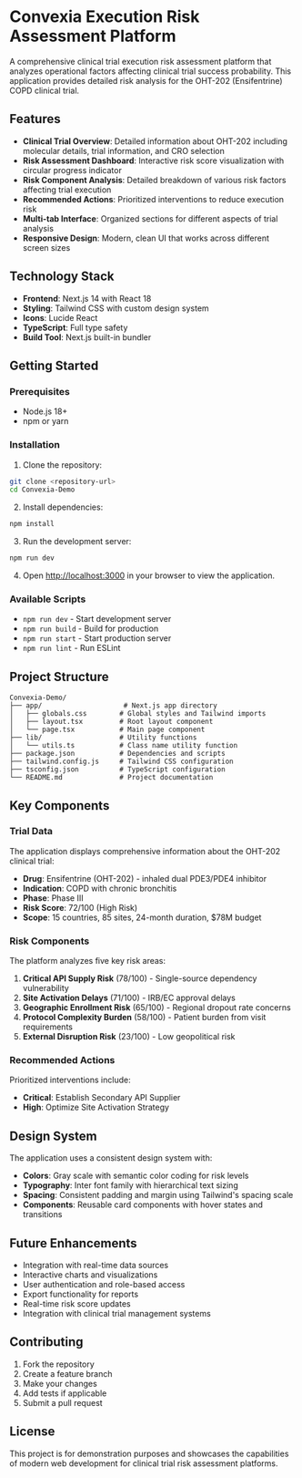 # Convexia Execution Risk Assessment Platform

A comprehensive clinical trial execution risk assessment platform that analyzes operational factors affecting clinical trial success probability. This application provides detailed risk analysis for the OHT-202 (Ensifentrine) COPD clinical trial.

## Features

- **Clinical Trial Overview**: Detailed information about OHT-202 including molecular details, trial information, and CRO selection
- **Risk Assessment Dashboard**: Interactive risk score visualization with circular progress indicator
- **Risk Component Analysis**: Detailed breakdown of various risk factors affecting trial execution
- **Recommended Actions**: Prioritized interventions to reduce execution risk
- **Multi-tab Interface**: Organized sections for different aspects of trial analysis
- **Responsive Design**: Modern, clean UI that works across different screen sizes

## Technology Stack

- **Frontend**: Next.js 14 with React 18
- **Styling**: Tailwind CSS with custom design system
- **Icons**: Lucide React
- **TypeScript**: Full type safety
- **Build Tool**: Next.js built-in bundler

## Getting Started

### Prerequisites

- Node.js 18+ 
- npm or yarn

### Installation

1. Clone the repository:
```bash
git clone <repository-url>
cd Convexia-Demo
```

2. Install dependencies:
```bash
npm install
```

3. Run the development server:
```bash
npm run dev
```

4. Open [http://localhost:3000](http://localhost:3000) in your browser to view the application.

### Available Scripts

- `npm run dev` - Start development server
- `npm run build` - Build for production
- `npm run start` - Start production server
- `npm run lint` - Run ESLint

## Project Structure

```
Convexia-Demo/
├── app/                    # Next.js app directory
│   ├── globals.css        # Global styles and Tailwind imports
│   ├── layout.tsx         # Root layout component
│   └── page.tsx           # Main page component
├── lib/                   # Utility functions
│   └── utils.ts           # Class name utility function
├── package.json           # Dependencies and scripts
├── tailwind.config.js     # Tailwind CSS configuration
├── tsconfig.json          # TypeScript configuration
└── README.md              # Project documentation
```

## Key Components

### Trial Data
The application displays comprehensive information about the OHT-202 clinical trial:
- **Drug**: Ensifentrine (OHT-202) - inhaled dual PDE3/PDE4 inhibitor
- **Indication**: COPD with chronic bronchitis
- **Phase**: Phase III
- **Risk Score**: 72/100 (High Risk)
- **Scope**: 15 countries, 85 sites, 24-month duration, $78M budget

### Risk Components
The platform analyzes five key risk areas:
1. **Critical API Supply Risk** (78/100) - Single-source dependency vulnerability
2. **Site Activation Delays** (71/100) - IRB/EC approval delays
3. **Geographic Enrollment Risk** (65/100) - Regional dropout rate concerns
4. **Protocol Complexity Burden** (58/100) - Patient burden from visit requirements
5. **External Disruption Risk** (23/100) - Low geopolitical risk

### Recommended Actions
Prioritized interventions include:
- **Critical**: Establish Secondary API Supplier
- **High**: Optimize Site Activation Strategy

## Design System

The application uses a consistent design system with:
- **Colors**: Gray scale with semantic color coding for risk levels
- **Typography**: Inter font family with hierarchical text sizing
- **Spacing**: Consistent padding and margin using Tailwind's spacing scale
- **Components**: Reusable card components with hover states and transitions

## Future Enhancements

- Integration with real-time data sources
- Interactive charts and visualizations
- User authentication and role-based access
- Export functionality for reports
- Real-time risk score updates
- Integration with clinical trial management systems

## Contributing

1. Fork the repository
2. Create a feature branch
3. Make your changes
4. Add tests if applicable
5. Submit a pull request

## License

This project is for demonstration purposes and showcases the capabilities of modern web development for clinical trial risk assessment platforms. 